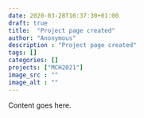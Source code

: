 ```yaml
---
date: 2020-03-28T16:37:30+01:00
draft: true
title:  "Project page created"
author: "Anonymous"
description : "Project page created"
tags: []
categories: []
projects: ["MCH2021"]
image_src : ""
image_alt : ""
---
```


Content goes here.
